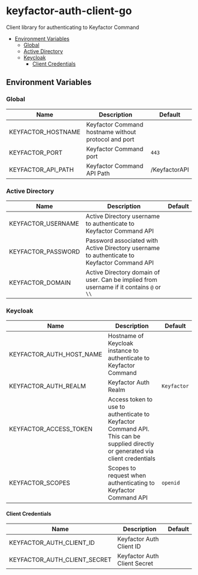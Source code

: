 # keyfactor-auth-client-go
Client library for authenticating to Keyfactor Command

<!-- toc -->

- [Environment Variables](#environment-variables)
  * [Global](#global)
  * [Active Directory](#active-directory)
  * [Keycloak](#keycloak)
    + [Client Credentials](#client-credentials)

<!-- tocstop -->

## Environment Variables

### Global

| Name               | Description                                          | Default       |
|--------------------|------------------------------------------------------|---------------|
| KEYFACTOR_HOSTNAME | Keyfactor Command hostname without protocol and port |               |
| KEYFACTOR_PORT     | Keyfactor Command port                               | `443`         |
| KEYFACTOR_API_PATH | Keyfactor Command API Path                           | /KeyfactorAPI |

### Active Directory

| Name               | Description                                                                                 | Default |
|--------------------|---------------------------------------------------------------------------------------------|---------|
| KEYFACTOR_USERNAME | Active Directory username to authenticate to Keyfactor Command API                          |         |
| KEYFACTOR_PASSWORD | Password associated with Active Directory username to authenticate to Keyfactor Command API |         |
| KEYFACTOR_DOMAIN   | Active Directory domain of user. Can be implied from username if it contains `@` or `\\`    |         |

### Keycloak

| Name                     | Description                                                                                                                     | Default     |
|--------------------------|---------------------------------------------------------------------------------------------------------------------------------|-------------|
| KEYFACTOR_AUTH_HOST_NAME | Hostname of Keycloak instance to authenticate to Keyfactor Command                                                              |             |
| KEYFACTOR_AUTH_REALM     | Keyfactor Auth Realm                                                                                                            | `Keyfactor` |
| KEYFACTOR_ACCESS_TOKEN   | Access token to use to authenticate to Keyfactor Command API. This can be supplied directly or generated via client credentials |             |
| KEYFACTOR_SCOPES         | Scopes to request when authenticating to Keyfactor Command API                                                                  | `openid`    |

#### Client Credentials

| Name                         | Description                  | Default |
|------------------------------|------------------------------|---------|
| KEYFACTOR_AUTH_CLIENT_ID     | Keyfactor Auth Client ID     |         |
| KEYFACTOR_AUTH_CLIENT_SECRET | Keyfactor Auth Client Secret |         |
